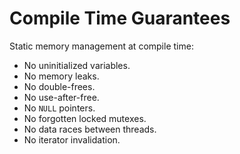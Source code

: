 # Compile Time Guarantees

Static memory management at compile time:

* No uninitialized variables.
* No memory leaks.
* No double-frees.
* No use-after-free.
* No `NULL` pointers.
* No forgotten locked mutexes.
* No data races between threads.
* No iterator invalidation.
